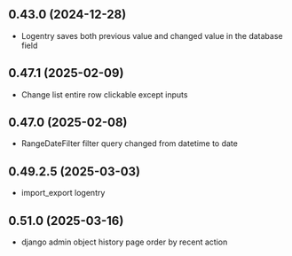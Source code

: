 ## 0.43.0 (2024-12-28)

- Logentry saves both previous value and changed value in the database field

## 0.47.1 (2025-02-09)

- Change list entire row clickable except inputs

## 0.47.0 (2025-02-08)

- RangeDateFilter filter query changed from datetime to date

## 0.49.2.5 (2025-03-03)

- import_export logentry

## 0.51.0 (2025-03-16)

- django admin object history page order by recent action